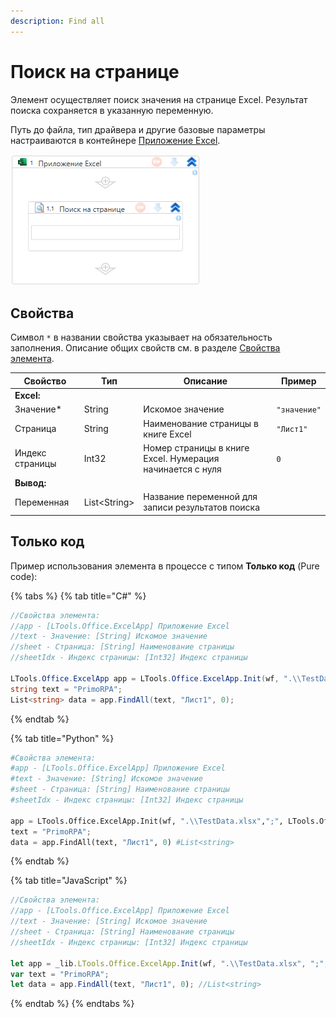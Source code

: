 ```yaml
---
description: Find all
---
```



# Поиск на странице

Элемент осуществляет поиск значения на странице Excel. Результат поиска сохраняется в указанную переменную.

Путь до файла, тип драйвера и другие базовые параметры настраиваются в контейнере [Приложение Excel](https://docs.primo-rpa.ru/primo-rpa/g_elements/el_basic/els_excel/el_excel_app).

![](../../../resources/activities/basic/excel/wffindall-fixed.png)


## Свойства
Символ `*` в названии свойства указывает на обязательность заполнения. Описание общих свойств см. в разделе [Свойства элемента](https://docs.primo-rpa.ru/primo-rpa/primo-studio/process/elements#svoistva-elementa).

| Свойство        | Тип           | Описание                                   | Пример     |
| --------------- | ------------- | ------------------------------------------ | ---------- |
| **Excel:**      |               |                                            |  |
| Значение\*      | String        | Искомое значение                           | `"значение"`  |
| Страница        | String        | Наименование страницы в книге Excel        | `"Лист1"`  |
| Индекс страницы | Int32         | Номер страницы в книге Excel. Нумерация начинается с нуля | `0` |
| **Вывод:**      |               |                                            |  |
| Переменная      | List\<String> | Название переменной для записи результатов поиска |  |


## Только код

Пример использования элемента в процессе с типом **Только код** (Pure code):

{% tabs %}
{% tab title="C#" %}
```csharp
//Свойства элемента:
//app - [LTools.Office.ExcelApp] Приложение Excel
//text - Значение: [String] Искомое значение
//sheet - Страница: [String] Наименование страницы
//sheetIdx - Индекс страницы: [Int32] Индекс страницы

LTools.Office.ExcelApp app = LTools.Office.ExcelApp.Init(wf, ".\\TestData.xlsx", ";", LTools.Office.Model.InteropTypes.DX);
string text = "PrimoRPA";
List<string> data = app.FindAll(text, "Лист1", 0);
```
{% endtab %}

{% tab title="Python" %}
```python
#Свойства элемента:
#app - [LTools.Office.ExcelApp] Приложение Excel
#text - Значение: [String] Искомое значение
#sheet - Страница: [String] Наименование страницы
#sheetIdx - Индекс страницы: [Int32] Индекс страницы

app = LTools.Office.ExcelApp.Init(wf, ".\\TestData.xlsx",";", LTools.Office.Model.InteropTypes.DX)
text = "PrimoRPA";
data = app.FindAll(text, "Лист1", 0) #List<string>
```
{% endtab %}

{% tab title="JavaScript" %}
```javascript
//Свойства элемента:
//app - [LTools.Office.ExcelApp] Приложение Excel
//text - Значение: [String] Искомое значение
//sheet - Страница: [String] Наименование страницы
//sheetIdx - Индекс страницы: [Int32] Индекс страницы

let app = _lib.LTools.Office.ExcelApp.Init(wf, ".\\TestData.xlsx", ";", _lib.LTools.Office.Model.InteropTypes.DX);
var text = "PrimoRPA";
let data = app.FindAll(text, "Лист1", 0); //List<string>
```
{% endtab %}
{% endtabs %}
